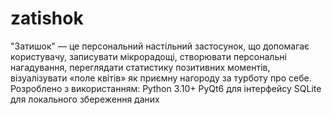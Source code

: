 # zatishok
"Затишок" — це персональний настільний застосунок, що допомагає користувачу, записувати мікрорадощі, створювати персональні нагадування, переглядати статистику позитивних моментів, візуалізувати «поле квітів» як приємну нагороду за турботу про себе.
Розроблено з використанням:
Python 3.10+
PyQt6 для інтерфейсу
SQLite для локального збереження даних
